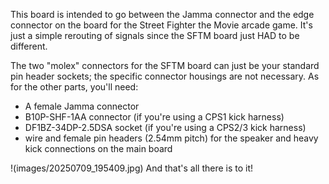 This board is intended to go between the Jamma connector and the edge connector on the board for the Street Fighter the Movie arcade game.  It's just a simple rerouting of signals since the SFTM board just HAD to be different. 

The two "molex" connectors for the SFTM board can just be your standard pin header sockets; the specific connector housings are not necessary. As for the other parts, you'll need:
- A female Jamma connector
- B10P-SHF-1AA connector (if you're using a CPS1 kick harness)
- DF1BZ-34DP-2.5DSA socket (if you're using a CPS2/3 kick harness)
- wire and female pin headers (2.54mm pitch) for the speaker and heavy kick connections on the main board

!(images/20250709_195409.jpg)
And that's all there is to it!
